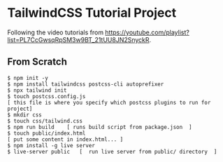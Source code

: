# TailwindCSS Tutorial Project

Following the video tutorials from https://youtube.com/playlist?list=PL7CcGwsqRpSM3w9BT_21tUU8JN2SnyckR.

## From Scratch

    $ npm init -y
    $ npm install tailwindcss postcss-cli autoprefixer
    $ npx tailwind init
    $ touch postcss.config.js
    [ this file is where you specify which postcss plugins to run for project]
    $ mkdir css
    $ touch css/tailwind.css
    $ npm run build    [ runs build script from package.json  ]
    $ touch public/index.html
    [ put some content in index.html... ]
    $ npm install -g live server
    $ live-server public   [  run live server from public/ directory  ]
